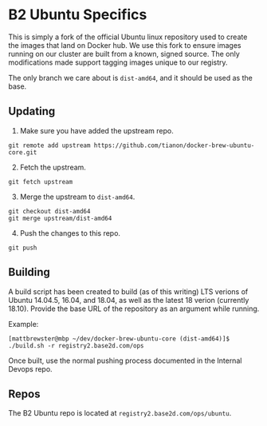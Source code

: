 # B2 Ubuntu Specifics
This is simply a fork of the official Ubuntu linux repository used to create the images that land on Docker hub. We use this fork to ensure images running on our cluster are built from a known, signed source. The only modifications made support tagging images unique to our registry.

The only branch we care about is `dist-amd64`, and it should be used as the base.

## Updating
1. Make sure you have added the upstream repo.
```
git remote add upstream https://github.com/tianon/docker-brew-ubuntu-core.git
```
2. Fetch the upstream.
```
git fetch upstream
```
3. Merge the upstream to `dist-amd64`.
```
git checkout dist-amd64
git merge upstream/dist-amd64
```
4. Push the changes to this repo.
```
git push
```

## Building
A build script has been created to build (as of this writing) LTS verions of Ubuntu 14.04.5, 16.04, and 18.04, as well as the latest 18 verion (currently 18.10). Provide the base URL of the repository as an argument while running.

Example:
```
[mattbrewster@mbp ~/dev/docker-brew-ubuntu-core (dist-amd64)]$ ./build.sh -r registry2.base2d.com/ops
```

Once built, use the normal pushing process documented in the Internal Devops repo.

## Repos
The B2 Ubuntu repo is located at `registry2.base2d.com/ops/ubuntu`.
